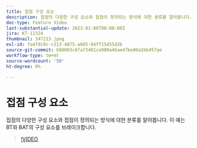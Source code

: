 ```yaml
---
title: 접점 구성 요소
description: 접점의 다양한 구성 요소와 접점이 정의되는 방식에 대한 분류를 알아봅니다. 이 예는 BT와 BAT의 구성 요소를 브레이크합니다.
doc-type: Feature Video
last-substantial-update: 2023-01-06T00:00:00Z
jira: KT-11324
thumbnail: 347213.jpeg
exl-id: fa4fdc0c-c313-4875-a605-04ff15455d2b
source-git-commit: b60003c6fa73401ca980a46ae47be00a1bb457ae
workflow-type: tm+mt
source-wordcount: '50'
ht-degree: 0%

---
```


# 접점 구성 요소

접점의 다양한 구성 요소와 접점이 정의되는 방식에 대한 분류를 알아봅니다. 이 예는 BT와 BAT의 구성 요소를 브레이크합니다.

>[!VIDEO](https://video.tv.adobe.com/v/347213/?quality=12&learn=on)
